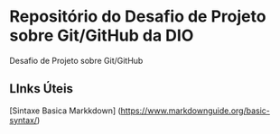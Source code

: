 # Repositório do Desafio de Projeto sobre Git/GitHub da DIO
Desafio de Projeto sobre Git/GitHub
## LInks Úteis
[Sintaxe Basica Markkdown] (https://www.markdownguide.org/basic-syntax/)
